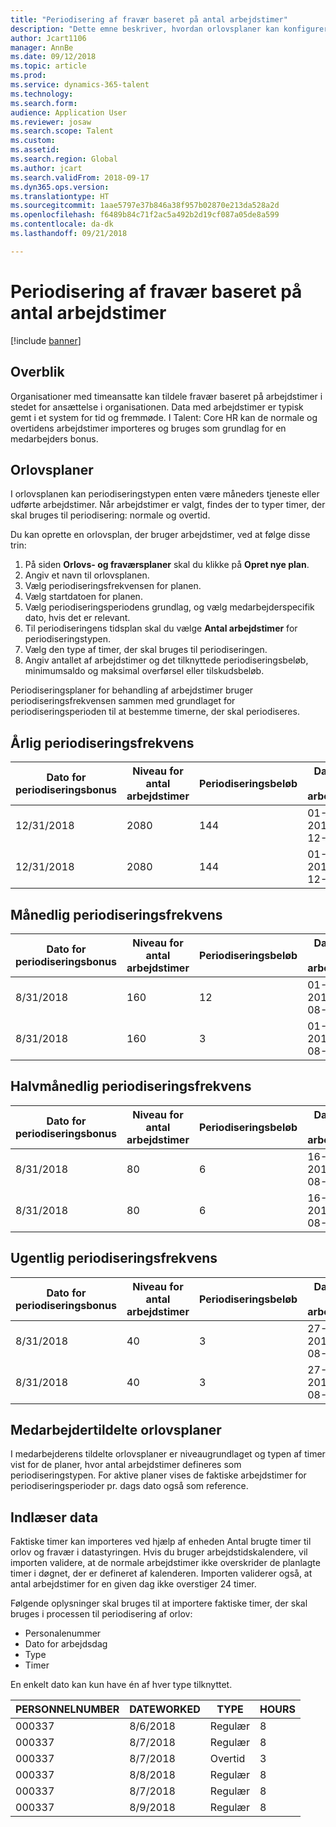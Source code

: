 ```yaml
---
title: "Periodisering af fravær baseret på antal arbejdstimer"
description: "Dette emne beskriver, hvordan orlovsplaner kan konfigureres til at periodisere fravær baseret på timearbejde."
author: Jcart1106
manager: AnnBe
ms.date: 09/12/2018
ms.topic: article
ms.prod: 
ms.service: dynamics-365-talent
ms.technology: 
ms.search.form: 
audience: Application User
ms.reviewer: josaw
ms.search.scope: Talent
ms.custom: 
ms.assetid: 
ms.search.region: Global
ms.author: jcart
ms.search.validFrom: 2018-09-17
ms.dyn365.ops.version: 
ms.translationtype: HT
ms.sourcegitcommit: 1aae5797e37b846a38f957b02870e213da528a2d
ms.openlocfilehash: f6489b84c71f2ac5a492b2d19cf087a05de8a599
ms.contentlocale: da-dk
ms.lasthandoff: 09/21/2018

---
```


# <a name="accrue-time-off-based-on-hours-worked"></a>Periodisering af fravær baseret på antal arbejdstimer

[!include [banner](includes/banner.md)]


## <a name="overview"></a>Overblik

Organisationer med timeansatte kan tildele fravær baseret på arbejdstimer i stedet for ansættelse i organisationen. Data med arbejdstimer er typisk gemt i et system for tid og fremmøde. I Talent: Core HR kan de normale og overtidens arbejdstimer importeres og bruges som grundlag for en medarbejders bonus.

## <a name="leave-plans"></a>Orlovsplaner

I orlovsplanen kan periodiseringstypen enten være måneders tjeneste eller udførte arbejdstimer. Når arbejdstimer er valgt, findes der to typer timer, der skal bruges til periodisering: normale og overtid.

Du kan oprette en orlovsplan, der bruger arbejdstimer, ved at følge disse trin:

1. På siden **Orlovs- og fraværsplaner** skal du klikke på **Opret nye plan**.
2. Angiv et navn til orlovsplanen.
3. Vælg periodiseringsfrekvensen for planen.
5. Vælg startdatoen for planen.
6. Vælg periodiseringsperiodens grundlag, og vælg medarbejderspecifik dato, hvis det er relevant.
7. Til periodiseringens tidsplan skal du vælge **Antal arbejdstimer** for periodiseringstypen.
8. Vælg den type af timer, der skal bruges til periodiseringen.
9. Angiv antallet af arbejdstimer og det tilknyttede periodiseringsbeløb, minimumsaldo og maksimal overførsel eller tilskudsbeløb.

Periodiseringsplaner for behandling af arbejdstimer bruger periodiseringsfrekvensen sammen med grundlaget for periodiseringsperioden til at bestemme timerne, der skal periodiseres.

## <a name="annual-accrual-frequency"></a>Årlig periodiseringsfrekvens

| Dato for periodiseringsbonus    | Niveau for antal arbejdstimer    | Periodiseringsbeløb        | Datoer for antal arbejdstimer   | Faktiske antal arbejdstimer| Bonus               |
| --------------------- | -------------------- | --------------------- | -------------------- |-------------------- |-------------------- |
| 12/31/2018            | 2080                 | 144                   | 01-01-2018 til 31-12-2018  | 2085                | 144                 |        
| 12/31/2018            | 2080                 | 144                   | 01-01-2018 til 31-12-2018  | 2000                | 0                 |


## <a name="monthly-accrual-frequency"></a>Månedlig periodiseringsfrekvens

| Dato for periodiseringsbonus    | Niveau for antal arbejdstimer    | Periodiseringsbeløb        | Datoer for antal arbejdstimer   | Faktiske antal arbejdstimer| Bonus               |
| --------------------- | -------------------- | --------------------- | -------------------- |-------------------- |-------------------- |
| 8/31/2018             | 160                  | 12                    | 01-08-2018 til 31-08-2018   | 184                 | 12                  |        
| 8/31/2018             | 160                  | 3                     | 01-08-2018 til 31-08-2018   | 184                 | 3                   |

## <a name="semi-monthly-accrual-frequency"></a>Halvmånedlig periodiseringsfrekvens

| Dato for periodiseringsbonus    | Niveau for antal arbejdstimer    | Periodiseringsbeløb        | Datoer for antal arbejdstimer   | Faktiske antal arbejdstimer| Bonus               |
| --------------------- | -------------------- | --------------------- | -------------------- |-------------------- |-------------------- |
| 8/31/2018             | 80                   | 6                     | 16-08-2018 til 31-08-2018  | 81                  | 6                  |        
| 8/31/2018             | 80                   | 6                     | 16-08-2018 til 31-08-2018  | 75                  | 0                   |

## <a name="weekly-accrual-frequency"></a>Ugentlig periodiseringsfrekvens

| Dato for periodiseringsbonus    | Niveau for antal arbejdstimer    | Periodiseringsbeløb        | Datoer for antal arbejdstimer   | Faktiske antal arbejdstimer| Bonus               |
| --------------------- | -------------------- | --------------------- | -------------------- |-------------------- |-------------------- |
| 8/31/2018             | 40                   | 3                     | 27-08-2018 til 31-08-2018  | 42                  | 3                  |        
| 8/31/2018             | 40                   | 3                     | 27-08-2018 til 31-08-2018  | 35                  | 0                   |

## <a name="employee-assigned-leave-plans"></a>Medarbejdertildelte orlovsplaner

I medarbejderens tildelte orlovsplaner er niveaugrundlaget og typen af timer vist for de planer, hvor antal arbejdstimer defineres som periodiseringstypen. For aktive planer vises de faktiske arbejdstimer for periodiseringsperioder pr. dags dato også som reference. 

## <a name="loading-data"></a>Indlæser data

Faktiske timer kan importeres ved hjælp af enheden Antal brugte timer til orlov og fravær i datastyringen. Hvis du bruger arbejdstidskalendere, vil importen validere, at de normale arbejdstimer ikke overskrider de planlagte timer i døgnet, der er defineret af kalenderen. Importen validerer også, at antal arbejdstimer for en given dag ikke overstiger 24 timer. 

Følgende oplysninger skal bruges til at importere faktiske timer, der skal bruges i processen til periodisering af orlov:

+ Personalenummer 
+ Dato for arbejdsdag
+ Type
+ Timer

En enkelt dato kan kun have én af hver type tilknyttet.

| PERSONNELNUMBER       | DATEWORKED           | TYPE                  | HOURS                |
| --------------------- | -------------------- | --------------------- | -------------------- |
| 000337                | 8/6/2018             | Regulær               | 8                    |       
| 000337                | 8/7/2018             | Regulær               | 8                    |
| 000337                | 8/7/2018             | Overtid              | 3                    |
| 000337                | 8/8/2018             | Regulær               | 8                    |
| 000337                | 8/7/2018             | Regulær               | 8                    |
| 000337                | 8/9/2018             | Regulær               | 8                    |


